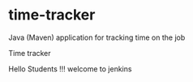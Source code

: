 # time-tracker
Java (Maven) application for tracking time on the job

Time tracker

Hello Students !!! welcome to jenkins
